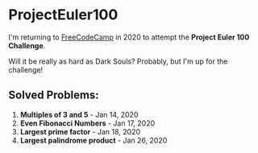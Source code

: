 # ProjectEuler100
I'm returning to [FreeCodeCamp](https://www.freecodecamp.org/news/projecteuler100-coding-challenge-competitive-programming/) in 2020 to attempt the **Project Euler 100 Challenge**.

Will it be really as hard as Dark Souls?  Probably, but I'm up for the challenge!

## Solved Problems:
1. **Multiples of 3 and 5** - Jan 14, 2020
2. **Even Fibonacci Numbers** - Jan 17, 2020
3. **Largest prime factor** - Jan 18, 2020
3. **Largest palindrome product** - Jan 26, 2020

